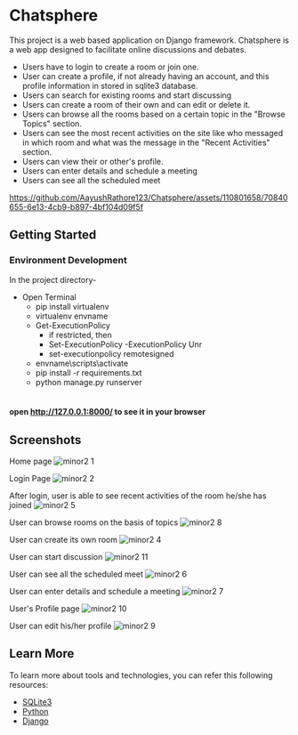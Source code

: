 # Chatsphere
This project is a web based application on Django framework. Chatsphere is a web app designed to facilitate online discussions and debates. 

+ Users have to login to create a room or join one.
+ User can create a profile, if not already having an account, and this profile information in stored in sqlite3 database.
+ Users can search for existing rooms and start discussing
+ Users can create a room of their own and can edit or delete it.
+ Users can browse all the rooms based on a certain topic in the "Browse Topics" section.
+ Users can see the most recent activities on the site like who messaged in which room and what was the message in the "Recent Activities" section.
+ Users can view their or other's profile.
+ Users can enter details and schedule a meeting
+ Users can see all the scheduled meet


https://github.com/AayushRathore123/Chatsphere/assets/110801658/70840655-6e13-4cb9-b897-4bf104d09f5f

## Getting Started
### Environment Development
In the project directory-
+ Open Terminal
  + pip install virtualenv
  + virtualenv envname
  + Get-ExecutionPolicy
     - if restricted, then 
     - Set-ExecutionPolicy -ExecutionPolicy Unr
     - set-executionpolicy remotesigned
  + envname\scripts\activate
  + pip install -r requirements.txt
  + python manage.py runserver




#### <br/> open http://127.0.0.1:8000/ to see it in your browser

## Screenshots
Home page
![minor2 1](https://github.com/AayushRathore123/Chatsphere/assets/110801658/1c17367a-9c44-4f18-99bf-18d92124a579)

Login Page
![minor2 2](https://github.com/AayushRathore123/Chatsphere/assets/110801658/97be3b53-5651-4914-b98f-b8c3509e4e95)

After login, user is able to see recent activities of the room he/she has joined
![minor2 5](https://github.com/AayushRathore123/Chatsphere/assets/110801658/ff203dcd-bc3b-427e-9ddc-c09454137b1d)

User can browse rooms on the basis of topics
![minor2 8](https://github.com/AayushRathore123/Chatsphere/assets/110801658/f43a81ff-0904-471a-a539-c89c804a4128)

User can create its own room
![minor2 4](https://github.com/AayushRathore123/Chatsphere/assets/110801658/a7b2ad9b-b766-4606-9a4e-c4639db45cea)

User can start discussion
![minor2 11](https://github.com/AayushRathore123/Chatsphere/assets/110801658/4d5dad81-4aa4-4c30-acd1-20205d6e4b4c)

User can see all the scheduled meet
![minor2 6](https://github.com/AayushRathore123/Chatsphere/assets/110801658/44d084d5-5b0f-4f48-8d0c-5dde89abf51f)

User can enter details and schedule a meeting
![minor2 7](https://github.com/AayushRathore123/Chatsphere/assets/110801658/8c0a4a95-62c6-409e-82d9-070309dc90b6)

User's Profile page
![minor2 10](https://github.com/AayushRathore123/Chatsphere/assets/110801658/9bb3cfe1-6300-4e89-a8fb-4894a79b1bec)

User can edit his/her profile
![minor2 9](https://github.com/AayushRathore123/Chatsphere/assets/110801658/a6b8dfae-d308-4793-938c-37a4f0c954a7)

## Learn More
To learn more about tools and technologies, you can refer this following resources:
+ [SQLite3](https://www.sqlite.org/index.html)
+ [Python](https://www.python.org/)
+ [Django](https://www.djangoproject.com/)



